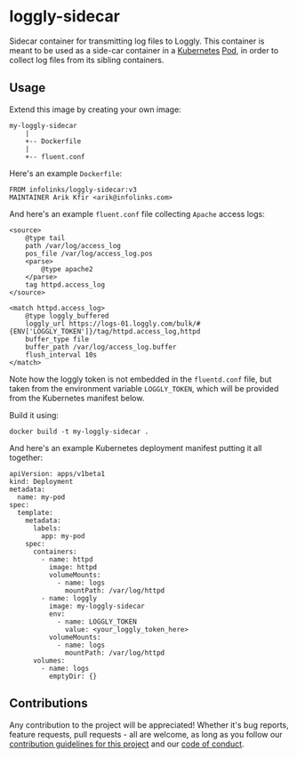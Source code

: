 # loggly-sidecar

Sidecar container for transmitting log files to Loggly. This container
is meant to be used as a side-car container in a [Kubernetes](https://kubernetes.io)
[Pod](https://kubernetes.io/docs/concepts/workloads/pods/pod/), in order
to collect log files from its sibling containers.

## Usage

Extend this image by creating your own image:

    my-loggly-sidecar
        |
        +-- Dockerfile
        |
        +-- fluent.conf

Here's an example `Dockerfile`:

    FROM infolinks/loggly-sidecar:v3
    MAINTAINER Arik Kfir <arik@infolinks.com>

And here's an example `fluent.conf` file collecting `Apache` access logs:

    <source>
        @type tail
        path /var/log/access_log
        pos_file /var/log/access_log.pos
        <parse>
            @type apache2
        </parse>
        tag httpd.access_log
    </source>

    <match httpd.access_log>
        @type loggly_buffered
        loggly_url https://logs-01.loggly.com/bulk/#{ENV['LOGGLY_TOKEN']}/tag/httpd.access_log,httpd
        buffer_type file
        buffer_path /var/log/access_log.buffer
        flush_interval 10s
    </match>

Note how the loggly token is not embedded in the `fluentd.conf` file,
but taken from the environment variable `LOGGLY_TOKEN`, which will be
provided from the Kubernetes manifest below.

Build it using:

    docker build -t my-loggly-sidecar .

And here's an example Kubernetes deployment manifest putting it all
together:

    apiVersion: apps/v1beta1
    kind: Deployment
    metadata:
      name: my-pod
    spec:
      template:
        metadata:
          labels:
            app: my-pod
        spec:
          containers:
            - name: httpd
              image: httpd
              volumeMounts:
                - name: logs
                  mountPath: /var/log/httpd
            - name: loggly
              image: my-loggly-sidecar
              env:
                - name: LOGGLY_TOKEN
                  value: <your_loggly_token_here>
              volumeMounts:
                - name: logs
                  mountPath: /var/log/httpd
          volumes:
            - name: logs
              emptyDir: {}

## Contributions

Any contribution to the project will be appreciated! Whether it's bug
reports, feature requests, pull requests - all are welcome, as long as
you follow our [contribution guidelines for this project](CONTRIBUTING.md)
and our [code of conduct](CODE_OF_CONDUCT.md).
